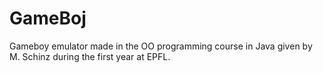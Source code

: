 # GameBoj

Gameboy emulator made in the OO programming course in Java given by M. Schinz during the first year at EPFL.
